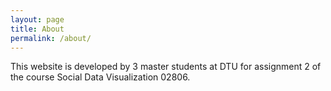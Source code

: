 ```yaml
---
layout: page
title: About
permalink: /about/
---
```


This website is developed by 3 master students at DTU for assignment 2 of the course Social Data Visualization 02806. 


